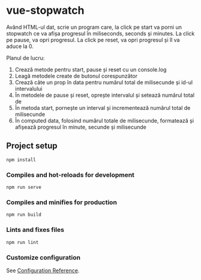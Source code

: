 # vue-stopwatch

Având HTML-ul dat, scrie un program care, la click pe start va
porni un stopwatch ce va afișa progresul în miliseconds, seconds
și minutes. La click pe pause, va opri progresul. La click pe
reset, va opri progresul și îl va aduce la 0.

Planul de lucru:
1. Crează metode pentru start, pause și reset cu un console.log
2. Leagă metodele create de butonul corespunzător
3. Crează câte un prop în data pentru numărul total de milisecunde
   și id-ul intervalului
4. În metodele de pause și reset, oprește intervalul și setează
   numărul total de
5. În metoda start, pornește un interval și incrementează numărul
   total de milisecunde
6. În computed data, folosind numărul totale de milisecunde, formatează
   și afișează progresul în minute, secunde și milisecunde


## Project setup
```
npm install
```

### Compiles and hot-reloads for development
```
npm run serve
```

### Compiles and minifies for production
```
npm run build
```

### Lints and fixes files
```
npm run lint
```

### Customize configuration
See [Configuration Reference](https://cli.vuejs.org/config/).
